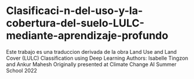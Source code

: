 # Clasificaci-n-del-uso-y-la-cobertura-del-suelo-LULC-mediante-aprendizaje-profundo
Este trabajo es una traduccion derivada de la obra Land Use and Land Cover (LULC) Classification using Deep Learning Authors: Isabelle Tingzon and Ankur Mahesh  Originally presented at Climate Change AI Summer School 2022
